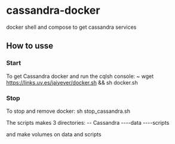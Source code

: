 # cassandra-docker
docker shell and compose to get cassandra services

## How to usse

### Start
To get Cassandra docker and run the cqlsh console:
~
wget https://links.uv.es/jaiyever/docker.sh && sh docker.sh

### Stop
To stop and remove docker:
sh stop_cassandra.sh

The scripts makes 3 directories:
-- Cassandra
----data
----scripts

and make volumes on data and scripts
